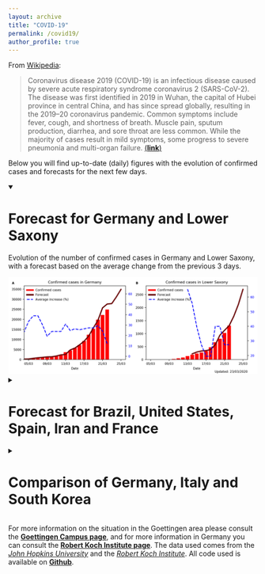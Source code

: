 ```yaml
---
layout: archive
title: "COVID-19"
permalink: /covid19/
author_profile: true
---
```


From [Wikipedia](https://en.wikipedia.org/wiki/Coronavirus_disease_2019): 

> Coronavirus disease 2019 (COVID-19) is an infectious disease caused by severe acute respiratory syndrome coronavirus 2 (SARS-CoV-2). The disease was first identified in 2019 in Wuhan, the capital of Hubei province in central China, and has since spread globally, resulting in the 2019–20 coronavirus pandemic. Common symptoms include fever, cough, and shortness of breath. Muscle pain, sputum production, diarrhea, and sore throat are less common. While the majority of cases result in mild symptoms, some progress to severe pneumonia and multi-organ failure. [(**link**)](https://en.wikipedia.org/wiki/Coronavirus_disease_2019)

Below you will find up-to-date (daily) figures with the evolution of confirmed cases and forecasts for the next few days.

<details open><summary><h1>Forecast for Germany and Lower Saxony</h1></summary>


Evolution of the number of confirmed cases in Germany and Lower Saxony, with a forecast based on the average change from the previous 3 days.


<img src="https://raw.githubusercontent.com/joaopn/coronavirus_2020/master/plots/germany_local_pred_en.png"/>

</details>

<details><summary><h1>Forecast for Brazil, United States, Spain, Iran and France</h1></summary>


Evolution of the number of confirmed cases in Brazil, United States, Spain, Iran and France, with a forecast based on the average change from the previous 3 days. Up-to-date plots for all 193 countries, and other measures such as number of deaths, are available <a href="https://github.com/joaopn/coronavirus_2020/tree/master/plots/johnhopkins"><u>here</u></a>.


<img src="https://raw.githubusercontent.com/joaopn/coronavirus_2020/master/plots/johnhopkins/brazil_confirmed.png"/>
<img src="https://raw.githubusercontent.com/joaopn/coronavirus_2020/master/plots/johnhopkins/us_confirmed.png"/>
<img src="https://raw.githubusercontent.com/joaopn/coronavirus_2020/master/plots/johnhopkins/spain_confirmed.png"/>
<img src="https://raw.githubusercontent.com/joaopn/coronavirus_2020/master/plots/johnhopkins/iran_confirmed.png"/>
<img src="https://raw.githubusercontent.com/joaopn/coronavirus_2020/master/plots/johnhopkins/france_confirmed.png"/>
</details>


<details><summary><h1>Comparison of Germany, Italy and South Korea</h1></summary>


Comparison of the evolution in cases and deaths in Germany, Italy and South Korea. Reported cases are aligned to days after the 100th case, and reported deaths are aligned to days after 1st death.


<img src="https://raw.githubusercontent.com/joaopn/coronavirus_2020/master/plots/evolution_en.png"/>

</details>

For more information on the situation in the Goettingen area please consult the [**Goettingen Campus page**](https://goettingen-campus.de/coronavirus), and for more information in Germany you can consult the [**Robert Koch Institute page**](https://www.rki.de/EN/Home/homepage_node.html). 
The data used comes from the [*John Hopkins University*](https://github.com/CSSEGISandData/COVID-19) and the [*Robert Koch Institute*](https://www.rki.de/DE/Content/InfAZ/N/Neuartiges_Coronavirus/Situationsberichte/Archiv.html). All code used is available on [**Github**](https://github.com/joaopn/coronavirus_2020). 
